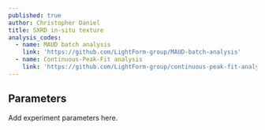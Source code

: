 ```yaml
---
published: true
author: Christopher Daniel
title: SXRD in-situ texture
analysis_codes:
  - name: MAUD batch analysis
    link: 'https://github.com/LightForm-group/MAUD-batch-analysis'
  - name: Continuous-Peak-Fit analysis
    link: 'https://github.com/LightForm-group/continuous-peak-fit-analysis'
---
```

## Parameters

Add experiment parameters here.
